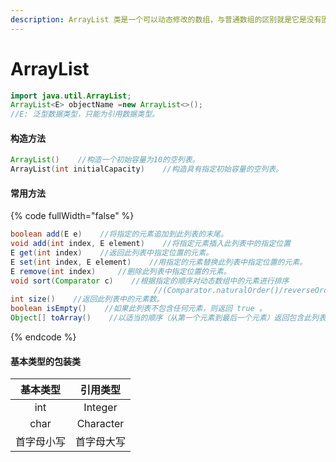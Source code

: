 ```yaml
---
description: ArrayList 类是一个可以动态修改的数组，与普通数组的区别就是它是没有固定大小的限制，我们可以添加或删除元素。
---
```


# ArrayList

```java
import java.util.ArrayList;
ArrayList<E> objectName =new ArrayList<>();
//E: 泛型数据类型，只能为引用数据类型。
```

#### 构造方法

```java
ArrayList()    //构造一个初始容量为10的空列表。
ArrayList​(int initialCapacity)    //构造具有指定初始容量的空列表。
```

#### 常用方法

{% code fullWidth="false" %}
```java
boolean add(E e)    //将指定的元素追加到此列表的末尾。
void add(int index, E element)    //将指定元素插入此列表中的指定位置
E get(int index)    //返回此列表中指定位置的元素。
E set(int index, E element)    //用指定的元素替换此列表中指定位置的元素。
E remove(int index)     //删除此列表中指定位置的元素。
void sort(Comparator c)    //根据指定的顺序对动态数组中的元素进行排序
                                //(Comparator.naturalOrder()/reverseOrder())。
int size()    //返回此列表中的元素数。
boolean isEmpty()    //如果此列表不包含任何元素，则返回 true 。
Object[] toArray()    //以适当的顺序（从第一个元素到最后一个元素）返回包含此列表中所有元素的数组。
```
{% endcode %}

#### 基本类型的包装类



|  基本类型 |    引用类型   |
| :---: | :-------: |
|  int  |  Integer  |
|  char | Character |
| 首字母小写 |   首字母大写   |
